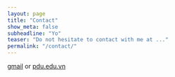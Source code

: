 ```yaml
---
layout: page
title: "Contact"
show_meta: false
subheadline: "Yo"
teaser: "Do not hesitate to contact with me at ..."
permalink: "/contact/"
---
```

[gmail][1] or [pdu.edu.vn][2]

<!--
<div class="panel">
<iframe width="100%" height="650" frameborder="0" scrolling="no" src="https://phlowmedia.wufoo.com/embed/z7x3k1/"></iframe>
</div>
-->


 [1]: duybui.vn@gmail.com
 [2]: btduy@pdu.edu.vn
